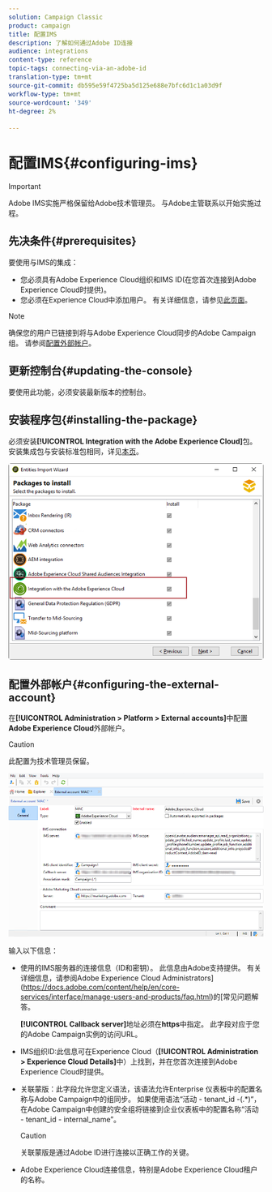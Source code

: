 ```yaml
---
solution: Campaign Classic
product: campaign
title: 配置IMS
description: 了解如何通过Adobe ID连接
audience: integrations
content-type: reference
topic-tags: connecting-via-an-adobe-id
translation-type: tm+mt
source-git-commit: db595e59f4725ba5d125e688e7bfc6d1c1a03d9f
workflow-type: tm+mt
source-wordcount: '349'
ht-degree: 2%

---
```



# 配置IMS{#configuring-ims}

>[!IMPORTANT]
>
>Adobe IMS实施严格保留给Adobe技术管理员。 与Adobe主管联系以开始实施过程。

## 先决条件{#prerequisites}

要使用与IMS的集成：

* 您必须具有Adobe Experience Cloud组织和IMS ID(在您首次连接到Adobe Experience Cloud时提供)。
* 您必须在Experience Cloud中添加用户。 有关详细信息，请参见[此页面](https://docs.adobe.com/content/help/en/core-services/interface/manage-users-and-products/admin-getting-started.html)。

>[!NOTE]
>
>确保您的用户已链接到将与Adobe Experience Cloud同步的Adobe Campaign组。 请参阅[配置外部帐户](#configuring-the-external-account)。

## 更新控制台{#updating-the-console}

要使用此功能，必须安装最新版本的控制台。

## 安装程序包{#installing-the-package}

必须安装&#x200B;**[!UICONTROL Integration with the Adobe Experience Cloud]**&#x200B;包。 安装集成包与安装标准包相同，详见[本页](../../installation/using/installing-campaign-standard-packages.md)。

![](assets/ims_6.png)

## 配置外部帐户{#configuring-the-external-account}

在&#x200B;**[!UICONTROL Administration > Platform > External accounts]**&#x200B;中配置&#x200B;**Adobe Experience Cloud**&#x200B;外部帐户。

>[!CAUTION]
>
>此配置为技术管理员保留。

![](assets/ims_5.png)

输入以下信息：

* 使用的IMS服务器的连接信息（ID和密钥）。 此信息由Adobe支持提供。 有关详细信息，请参阅Adobe Experience Cloud Administrators](https://docs.adobe.com/content/help/en/core-services/interface/manage-users-and-products/faq.html)的[常见问题解答。

   **[!UICONTROL Callback server]**&#x200B;地址必须在&#x200B;**https**&#x200B;中指定。 此字段对应于您的Adobe Campaign实例的访问URL。

* IMS组织ID:此信息可在Experience Cloud（**[!UICONTROL Administration > Experience Cloud Details]**&#x200B;中）上找到，并在您首次连接到Adobe Experience Cloud时提供。
* 关联蒙版：此字段允许您定义语法，该语法允许Enterprise 仪表板中的配置名称与Adobe Campaign中的组同步。 如果使用语法“活动 - tenant_id -(.*)“，在Adobe Campaign中创建的安全组将链接到企业仪表板中的配置名称“活动 - tenant_id - internal_name”。

   >[!CAUTION]
   >
   >关联蒙版是通过Adobe ID进行连接以正确工作的关键。

* Adobe Experience Cloud连接信息，特别是Adobe Experience Cloud租户的名称。

